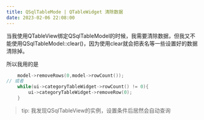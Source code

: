 ```yaml
---
title: QSqlTableMode | QTableWidget 清除数据
date: 2023-02-06 22:08:00
---
```



当我使用QTableView绑定QSqlTableModel的时候，我需要清除数据，但我又不能使用QSqlTableModel::clear()，因为使用clear就会把表名等一些设置好的数据清除掉。

所以我用的是
```c++
    model->removeRows(0,model->rowCount());
// 或者
    while(ui->categoryTableWidget->rowCount() != 0){
        ui->categoryTableWidget->removeRow(0);
    }
```


> tip: 我发现QSqlTableView的实例，设置条件后居然会自动查询
